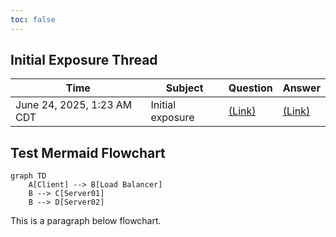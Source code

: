 ```yaml
---
toc: false
---
```

## Initial Exposure Thread
|Time|Subject|Question|Answer|
|----|-------|--------|------|
|June 24, 2025, 1:23 AM CDT|Initial exposure|[(Link)](Grok_FreshExposure.md#question-june-24-2025-123-am-cdt)|[(Link)](Grok_FreshExposure.md#answer-june-24-2025-123-am-cdt)|


## Test Mermaid Flowchart
```mermaid
graph TD
    A[Client] --> B[Load Balancer]
    B --> C[Server01]
    B --> D[Server02]
```

This is a paragraph below flowchart.